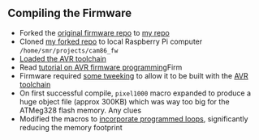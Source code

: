 ## Compiling the Firmware

* Forked the [original firmware repo](https://github.com/axsdenied/cam86_fw) to [my repo](https://github.com/smr547/cam86_fw)
* Cloned [my forked repo](https://github.com/smr547/cam86_fw) to local Raspberry Pi computer ``/home/smr/projects/cam86_fw``
* [Loaded the AVR toolchain](https://github.com/NicoHood/NicoHood.github.io/wiki/How-to-(cross-)compile-AVR-programs-with-Raspberry-Pi)
* Read [tutorial on AVR firmware programming](https://davecturner.github.io/2019/02/23/programming-avr-microcontrollers.html)Firm
* Firmware required [some tweeking](https://github.com/smr547/cam86_fw/commit/4b21ddc64c1e530558b1b4bb644aea4e3002d93a#diff-e259f5aede15bbde1e829fd71b20b474)
to allow it to be built with the [AVR toolchain](https://github.com/NicoHood/NicoHood.github.io/wiki/How-to-(cross-)compile-AVR-programs-with-Raspberry-Pi)
* On first successful compile, ``pixel1000`` macro expanded to produce a huge object file (approx 300KB) which was way too big for the ATMeg328 flash memory.
Any clues
* Modified the macros to [incorporate programmed loops](https://github.com/smr547/cam86_fw/commit/fa0dd519e622a44199ec0d2d5a90406b3ca708b4#diff-e259f5aede15bbde1e829fd71b20b474),
significantly reducing the memory footprint
